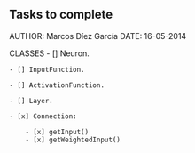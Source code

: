 ## Tasks to complete

AUTHOR: Marcos Díez García
DATE:	16-05-2014

CLASSES
	- [] Neuron.

	- [] InputFunction.

	- [] ActivationFunction.

	- [] Layer.

	- [x] Connection:
	
		- [x] getInput()
		- [x] getWeightedInput()

